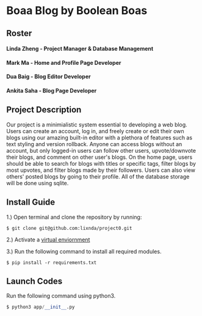 # Boaa Blog by Boolean Boas

## Roster

#### Linda Zheng - Project Manager & Database Management

#### Mark Ma - Home and Profile Page Developer

#### Dua Baig - Blog Editor Developer

#### Ankita Saha - Blog Page Developer

## Project Description

Our project is a minimialistic system essential to developing a web blog. Users can create an account, log in, and freely create or edit their own blogs using our amazing
built-in editor with a plethora of features such as text styling and version rollback. Anyone can access blogs without an account, but only logged-in users can follow other users, upvote/downvote their blogs, 
and comment on other user's blogs. On the home page, users should be able to search for blogs with titles or specific tags, filter blogs by most upvotes,
and filter blogs made by their followers. Users can also view others' posted blogs by going to their profile. All of the database storage will be done using sqlite.

## Install Guide

1.) Open terminal and clone the repository by running:
```
$ git clone git@github.com:lixnda/project0.git
```
2.) Activate a [virtual enviornment](https://github.com/stuy-softdev/notes-and-code/blob/main/how-to/howto_virtual_environment.md)

3.) Run the following command to install all required modules.

```
$ pip install -r requirements.txt
```

## Launch Codes

Run the following command using python3.

```py
$ python3 app/__init__.py
```


